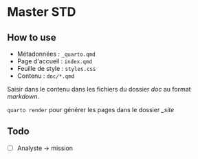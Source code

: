 # Master STD

## How to use

- Métadonnées : `_quarto.qmd`
- Page d'accueil : `index.qmd`
- Feuille de style : `styles.css`
- Contenu : `doc/*.qmd`

Saisir dans le contenu dans les fichiers du dossier *doc* au format *markdown*.

`quarto render` pour générer les pages dans le dossier *_site*

## Todo

- [ ] Analyste -> mission
